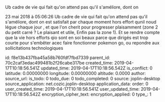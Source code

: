 Ub cadre de vie qui fait qu\'on attend pas qu\'il s\'améliore, dont on

23 mai 2018 à 05:06:26
Ub cadre de vie qui fait qu\'on attend pas qu\'il s\'améliore, dont on
est satisfait par chaque moment hors effort qunil noud légue chaque jour
, et que l\'on cherit pour progresser plaisamment (zone 2 du petit carré
? Le plaisant et utile, Enfin pas la zone 1). Et se rendre compte que la
vie hors efforts qio sont en soi beaux parce que dirigés est trop courte
pour s\'embêter acec faire fonctionner pokemon go, ou repondre aux
sollicitations technologiques


id: f8e13b437fba45a58b760fdf7fbd7339
parent_id: 70c2caf3edac499481b2f26cabe317be
created_time: 2019-04-17T10:18:56.541Z
updated_time: 2019-04-17T10:18:56.542Z
is_conflict: 0
latitude: 0.00000000
longitude: 0.00000000
altitude: 0.0000
author: 
source_url: 
is_todo: 0
todo_due: 0
todo_completed: 0
source: joplin-desktop
source_application: net.cozic.joplin-desktop
application_data: 
order: 0
user_created_time: 2019-04-17T10:18:56.541Z
user_updated_time: 2019-04-17T10:18:56.542Z
encryption_cipher_text: 
encryption_applied: 0
type_: 1
